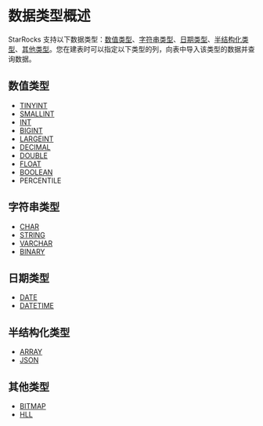 # 数据类型概述

StarRocks 支持以下数据类型：[数值类型](#数值类型)、[字符串类型](#字符串类型)、[日期类型](#日期类型)、[半结构化类型](#半结构化类型)、[其他类型](#其他类型)。您在建表时可以指定以下类型的列，向表中导入该类型的数据并查询数据。

## 数值类型

- [TINYINT](/sql-reference/sql-statements/data-types/TINYINT.md)
- [SMALLINT](/sql-reference/sql-statements/data-types/SMALLINT.md)
- [INT](/sql-reference/sql-statements/data-types/INT.md)
- [BIGINT](/sql-reference/sql-statements/data-types/BIGINT.md)
- [LARGEINT](/sql-reference/sql-statements/data-types/LARGEINT.md)
- [DECIMAL](/sql-reference/sql-statements/data-types/DECIMAL.md)
- [DOUBLE](/sql-reference/sql-statements/data-types/DOUBLE.md)
- [FLOAT](/sql-reference/sql-statements/data-types/FLOAT.md)
- [BOOLEAN](/sql-reference/sql-statements/data-types/BOOLEAN.md)
- PERCENTILE

## 字符串类型

- [CHAR](/sql-reference/sql-statements/data-types/CHAR.md)
- [STRING](/sql-reference/sql-statements/data-types/STRING.md)
- [VARCHAR](/sql-reference/sql-statements/data-types/VARCHAR.md)
- [BINARY](/sql-reference/sql-statements/data-types/BINARY.md)

## 日期类型

- [DATE](/sql-reference/sql-statements/data-types/DATE.md)
- [DATETIME](/sql-reference/sql-statements/data-types/DATETIME.md)

## 半结构化类型

- [ARRAY](/sql-reference/sql-statements/data-types/Array.md)
- [JSON](/sql-reference/sql-statements/data-types/JSON.md)

## 其他类型

- [BITMAP](/sql-reference/sql-statements/data-types/BITMAP.md)
- [HLL](/sql-reference/sql-statements/data-types/HLL.md)
